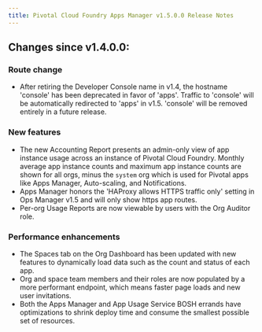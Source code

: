 ```yaml
---
title: Pivotal Cloud Foundry Apps Manager v1.5.0.0 Release Notes
---
```


## Changes since v1.4.0.0:

### Route change

* After retiring the Developer Console name in v1.4, the hostname 'console' has been deprecated in favor of 'apps'. Traffic to 'console' will be automatically redirected to 'apps' in v1.5. 'console' will be removed entirely in a future release. 

### New features

* The new Accounting Report presents an admin-only view of app instance usage across an instance of Pivotal Cloud Foundry. Monthly average app instance counts and maximum app instance counts are shown for all orgs, minus the `system` org which is used for Pivotal apps like Apps Manager, Auto-scaling, and Notifications.
* Apps Manager honors the 'HAProxy allows HTTPS traffic only' setting in Ops Manager v1.5 and will only show https app routes.
* Per-org Usage Reports are now viewable by users with the Org Auditor role. 

### Performance enhancements

* The Spaces tab on the Org Dashboard has been updated with new features to dynamically load data such as the count and status of each app. 
* Org and space team members and their roles are now populated by a more performant endpoint, which means faster page loads and new user invitations. 
* Both the Apps Manager and App Usage Service BOSH errands have optimizations to shrink deploy time and consume the smallest possible set of resources. 
